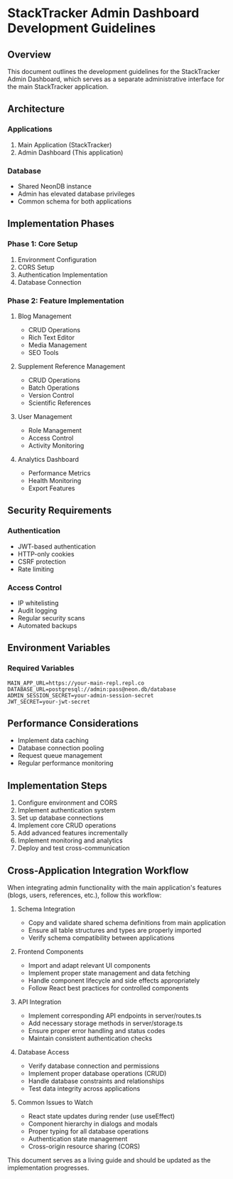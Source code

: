 
# StackTracker Admin Dashboard Development Guidelines

## Overview
This document outlines the development guidelines for the StackTracker Admin Dashboard, which serves as a separate administrative interface for the main StackTracker application.

## Architecture

### Applications
1. Main Application (StackTracker)
2. Admin Dashboard (This application)

### Database
- Shared NeonDB instance
- Admin has elevated database privileges
- Common schema for both applications

## Implementation Phases

### Phase 1: Core Setup
1. Environment Configuration
2. CORS Setup
3. Authentication Implementation
4. Database Connection

### Phase 2: Feature Implementation
1. Blog Management
   - CRUD Operations
   - Rich Text Editor
   - Media Management
   - SEO Tools

2. Supplement Reference Management
   - CRUD Operations
   - Batch Operations
   - Version Control
   - Scientific References

3. User Management
   - Role Management
   - Access Control
   - Activity Monitoring

4. Analytics Dashboard
   - Performance Metrics
   - Health Monitoring
   - Export Features

## Security Requirements

### Authentication
- JWT-based authentication
- HTTP-only cookies
- CSRF protection
- Rate limiting

### Access Control
- IP whitelisting
- Audit logging
- Regular security scans
- Automated backups

## Environment Variables

### Required Variables
```env
MAIN_APP_URL=https://your-main-repl.repl.co
DATABASE_URL=postgresql://admin:pass@neon.db/database
ADMIN_SESSION_SECRET=your-admin-session-secret
JWT_SECRET=your-jwt-secret
```

## Performance Considerations
- Implement data caching
- Database connection pooling
- Request queue management
- Regular performance monitoring

## Implementation Steps
1. Configure environment and CORS
2. Implement authentication system
3. Set up database connections
4. Implement core CRUD operations
5. Add advanced features incrementally
6. Implement monitoring and analytics
7. Deploy and test cross-communication

## Cross-Application Integration Workflow

When integrating admin functionality with the main application's features (blogs, users, references, etc.), follow this workflow:

1. Schema Integration
   - Copy and validate shared schema definitions from main application
   - Ensure all table structures and types are properly imported
   - Verify schema compatibility between applications

2. Frontend Components
   - Import and adapt relevant UI components
   - Implement proper state management and data fetching
   - Handle component lifecycle and side effects appropriately
   - Follow React best practices for controlled components

3. API Integration
   - Implement corresponding API endpoints in server/routes.ts
   - Add necessary storage methods in server/storage.ts
   - Ensure proper error handling and status codes
   - Maintain consistent authentication checks

4. Database Access
   - Verify database connection and permissions
   - Implement proper database operations (CRUD)
   - Handle database constraints and relationships
   - Test data integrity across applications

5. Common Issues to Watch
   - React state updates during render (use useEffect)
   - Component hierarchy in dialogs and modals
   - Proper typing for all database operations
   - Authentication state management
   - Cross-origin resource sharing (CORS)

This document serves as a living guide and should be updated as the implementation progresses.

